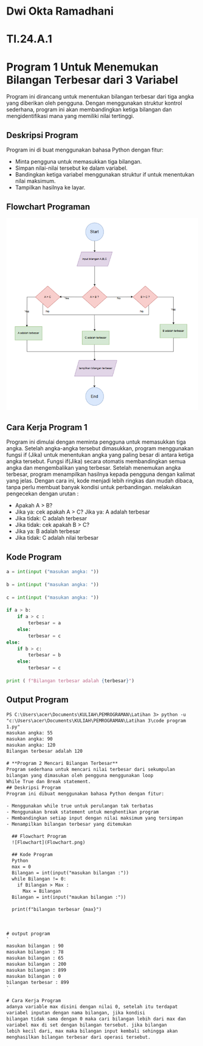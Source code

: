 # Dwi Okta Ramadhani
# TI.24.A.1
# Program 1 Untuk Menemukan Bilangan Terbesar dari 3 Variabel
Program ini dirancang untuk menentukan bilangan terbesar dari tiga angka yang diberikan oleh pengguna. Dengan menggunakan struktur kontrol sederhana, program ini akan membandingkan ketiga bilangan dan mengidentifikasi mana yang memiliki nilai tertinggi.

## Deskripsi Program
Program ini di buat menggunakan bahasa Python dengan fitur:
* Minta pengguna untuk memasukkan tiga bilangan.
* Simpan nilai-nilai tersebut ke dalam variabel.
* Bandingkan ketiga variabel menggunakan struktur if untuk menentukan nilai maksimum.
* Tampilkan hasilnya ke layar.

## Flowchart Programan
![Flowchart](FlowchatKesatuaturan.png)

## Cara Kerja Program 1
Program ini dimulai dengan meminta pengguna untuk memasukkan tiga angka. Setelah angka-angka tersebut dimasukkan, program menggunakan fungsi if (Jika) untuk menentukan angka yang paling besar di antara ketiga angka tersebut. Fungsi if(Jika) secara otomatis membandingkan semua angka dan mengembalikan yang terbesar. Setelah menemukan angka terbesar, program menampilkan hasilnya kepada pengguna dengan kalimat yang jelas. Dengan cara ini, kode menjadi lebih ringkas dan mudah dibaca, tanpa perlu membuat banyak kondisi untuk perbandingan. melakukan pengecekan dengan urutan :

* Apakah A > B?
* Jika ya: cek apakah A > C? Jika ya: A adalah terbesar
* Jika tidak: C adalah terbesar
* Jika tidak: cek apakah B > C?
* Jika ya: B adalah terbesar
* Jika tidak: C adalah nilai terbesar

## Kode Program
```python
a = int(input ("masukan angka: "))

b = int(input ("masukan angka: "))

c = int(input ("masukan angka: "))

if a > b:
    if a > c :
        terbesar = a
    else:
        terbesar = c       
else:
    if b > c:
        terbesar = b
    else:
        terbesar = c

print ( f"Bilangan terbesar adalah {terbesar}")
```

## Output Program
````
PS C:\Users\acer\Documents\KULIAH\PEMROGRAMAN\Latihan 3> python -u "c:\Users\acer\Documents\KULIAH\PEMROGRAMAN\Latihan 3\code program 1.py"
masukan angka: 55
masukan angka: 90
masukan angka: 120
Bilangan terbesar adalah 120

# **Program 2 Mencari Bilangan Terbesar**
Program sederhana untuk mencari nilai terbesar dari sekumpulan bilangan yang dimasukan oleh pengguna menggunakan loop 
While True dan Break statement. 
## Deskripsi Program 
Program ini dibuat menggunakan bahasa Python dengan fitur:

- Menggunakan while true untuk perulangan tak terbatas
- Menggunakan break statement untuk menghentikan program
- Membandingkan setiap input dengan nilai maksimum yang tersimpan
- Menampilkan bilangan terbesar yang ditemukan

  ## Flowchart Program
  ![Flowchart](Flowchart.png)

  ## Kode Program
  Python
  max = 0
  Bilangan = int(input("masukan bilangan :"))
  while Bilangan != 0:
    if Bilangan > Max :
      Max = Bilangan
  Bilangan = int(input("maukan bilangan :"))

  print(f"bilangan terbesar {max}")
  
  

# output program
`
masukan bilangan : 90
masukan bilangan : 78
masukan bilangan : 65
masukan bilangan : 200
masukan bilangan : 899
masukan bilangan : 0
bilangan terbesar : 899
`

# Cara Kerja Program 
adanya variable max disini dengan nilai 0, setelah itu terdapat variabel inputan dengan nama bilangan, jika kondisi
bilangan tidak sama dengan 0 maka cari bilangan lebih dari max dan variabel max di set dengan bilangan tersebut. jika bilangan
lebih kecil dari, max maka bilangan input kembali sehingga akan menghasilkan bilangan terbesar dari operasi tersebut.
